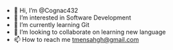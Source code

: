 - 👋 Hi, I’m @Cognac432
- 👀 I’m interested in Software Development
- 🌱 I’m currently learning Git
- 💞️ I’m looking to collaborate on learning new language
- 📫 How to reach me tmensahgh@gmail.com

<!---
Cognac432/Cognac432 is a ✨ special ✨ repository because its `README.md` (this file) appears on your GitHub profile.
You can click the Preview link to take a look at your changes.
--->

